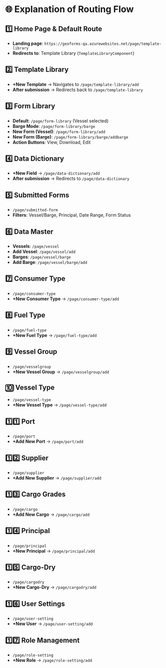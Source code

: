 # 🌐 Explanation of Routing Flow

## 1️⃣ Home Page & Default Route
- **Landing page**: `https://geoforms-qa.azurewebsites.net/page/template-library`
- **Redirects to**: Template Library (`TemplateLibraryComponent`)

## 2️⃣ Template Library
- **+New Template** → Navigates to `/page/template-library/add`
- **After submission** → Redirects back to `/page/template-library`

## 3️⃣ Form Library
- **Default**: `/page/form-library` (Vessel selected)
- **Barge Mode**: `/page/form-library/barge`
- **New Form (Vessel)**: `/page/form-library/add`
- **New Form (Barge)**: `/page/form-library/barge/addbarge`
- **Action Buttons**: View, Download, Edit

## 4️⃣ Data Dictionary
- **+New Field** → `/page/data-dictionary/add`
- **After submission** → Redirects to `/page/data-dictionary`

## 5️⃣ Submitted Forms
- `/page/submitted-form`
- **Filters**: Vessel/Barge, Principal, Date Range, Form Status

## 6️⃣ Data Master
- **Vessels**: `/page/vessel`
- **Add Vessel**: `/page/vessel/add`
- **Barges**: `/page/vessel/barge`
- **Add Barge**: `/page/vessel/barge/add`

## 7️⃣ Consumer Type
- `/page/consumer-type`
- **+New Consumer Type** → `/page/consumer-type/add`

## 8️⃣ Fuel Type
- `/page/fuel-type`
- **+New Fuel Type** → `/page/fuel-type/add`

## 9️⃣ Vessel Group
- `/page/vesselgroup`
- **+New Vessel Group** → `/page/vesselgroup/add`

## 🔟 Vessel Type
- `/page/vessel-type`
- **+New Vessel Type** → `/page/vessel-type/add`

## 1️⃣1️⃣ Port
- `/page/port`
- **+Add New Port** → `/page/port/add`

## 1️⃣2️⃣ Supplier
- `/page/supplier`
- **+Add New Supplier** → `/page/supplier/add`

## 1️⃣3️⃣ Cargo Grades
- `/page/cargo`
- **+Add New Cargo** → `/page/cargo/add`

## 1️⃣4️⃣ Principal
- `/page/principal`
- **+New Principal** → `/page/principal/add`

## 1️⃣5️⃣ Cargo-Dry
- `/page/cargodry`
- **+New Cargo-Dry** → `/page/cargodry/add`

## 1️⃣6️⃣ User Settings
- `/page/user-setting`
- **+New User** → `/page/user-setting/add`

## 1️⃣7️⃣ Role Management
- `/page/role-setting`
- **+New Role** → `/page/role-setting/add`

